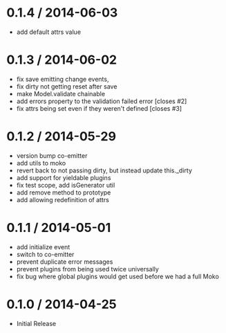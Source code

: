 
0.1.4 / 2014-06-03 
==================

 * add default attrs value

0.1.3 / 2014-06-02 
==================

 * fix save emitting change events, 
 * fix dirty not getting reset after save
 * make Model.validate chainable
 * add errors property to the validation failed error [closes #2]
 * fix attrs being set even if they weren't defined [closes #3]

0.1.2 / 2014-05-29 
==================

 * version bump co-emitter
 * add utils to moko
 * revert back to not passing dirty, but instead update this._dirty
 * add support for yieldable plugins
 * fix test scope, add isGenerator util
 * add remove method to prototype
 * add allowing redefinition of attrs

0.1.1 / 2014-05-01 
==================

 * add initialize event
 * switch to co-emitter
 * prevent duplicate error messages
 * prevent plugins from being used twice universally
 * fix bug where global plugins would get used before we had a full Moko

0.1.0 / 2014-04-25 
==================

 * Initial Release

